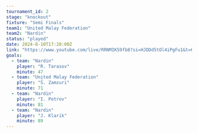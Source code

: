 ```yaml
---
tournament_id: 2
stage: "knockout"
fixture: "Semi Finals"
team1: "United Malay Federation"
team2: "Nardin"
status: "played"
date: 2024-8-10T17:20:00Z
link: "https://www.youtube.com/live/RRNMIK59fb8?si=HJDDd5tOl4iPgFu1&t=6667"
goals:
  - team: "Nardin"
    player: "R. Tarasov"
    minute: 47
  - team: "United Malay Federation"
    player: "Š. Zamzuri"
    minute: 71
  - team: "Nardin"
    player: "I. Petrov"
    minute: 81
  - team: "Nardin"
    player: "J. Klarik"
    minute: 89
---
```

